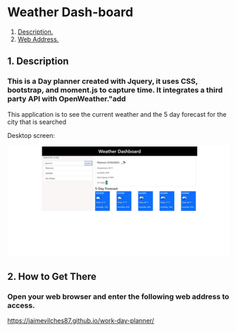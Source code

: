 # Weather Dash-board
1. [ Description. ](#description)
2. [ Web Address. ](#web-address)




<a name="description"></a>
## 1. Description


### This is a Day planner created with Jquery, it uses CSS, bootstrap, and moment.js to capture time. It integrates a third party API with OpenWeather."add

This application is to see the current weather and the 5 day forecast for the city that is searched

Desktop screen:

![Top-Page-Area](./assets/images/screen.jpg)

<a name="web-address"></a>
## 2. How to Get There

### Open your web browser and enter the following web address to access.

https://jaimevilches87.github.io/work-day-planner/